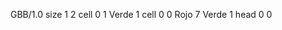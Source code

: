 <gs-board without-header> GBB/1.0
size 1 2
cell 0 1 Verde 1 
cell 0 0 Rojo 7 Verde 1 
head 0 0 </gs-board>